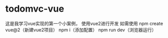 # todomvc-vue
这是我学习vue实现的第一个小案例，
使用vue2进行开发
如需使用
npm create vue@2（新建vue2项目）
npm i（添加配置）
npm run dev（浏览器运行）
